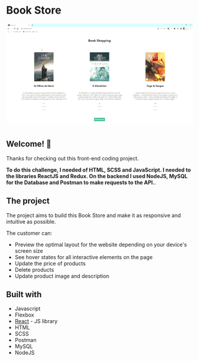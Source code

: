 # Book Store

![Design preview for the Project](./public/images/react-app.gif)

#

## Welcome! 👋

Thanks for checking out this front-end coding project.

**To do this challenge, I needed of HTML, SCSS and JavaScript. I needed to the libraries ReactJS and Redux. On the backend I used NodeJS, MySQL for the Database and Postman to make requests to the API.**.

## The project

The project aims to build this Book Store and make it as responsive and intuitive as possible.

The customer can:

- Preview the optimal layout for the website depending on your device's screen size
- See hover states for all interactive elements on the page
- Update the price of products
- Delete products
- Update product image and description

## Built with

- Javascript
- Flexbox
- [React](https://reactjs.org/) - JS library
- HTML
- SCSS
- Postman
- MySQL
- NodeJS
